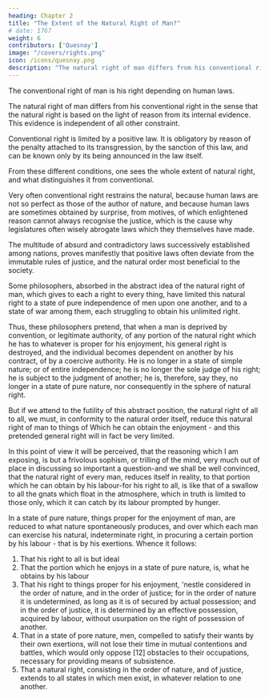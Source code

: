 ```yaml
---
heading: Chapter 2
title: "The Extent of the Natural Right of Man?"
# date: 1767
weight: 6
contributors: ['Quesnay']
image: "/covers/rights.png"
icon: /icons/quesnay.png
description: "The natural right of man differs from his conventional right, or his right dependent on human laws"
---
```




The conventional right of man is his right depending on human laws. 

The natural right of man differs from his conventional right in the sense that the natural right is based on the light of reason from its internal evidence. This evidence is independent of all other constraint.

<!-- obligatory -->

Conventional right is limited by a positive law. It is obligatory by reason of the penalty attached to its transgression, by the sanction of this law, and can be known only by its being announced in the law itself.

From these different conditions, one sees the whole extent of natural right, and what distinguishes it from conventional.

Very often conventional right restrains the natural, because human laws are not so perfect as those of the author of nature, and because human laws are sometimes obtained by surprise, from motives, of which enlightened reason cannot always recognise the justice, which is the cause why legislatures often wisely abrogate laws which they themselves have made. 

The multitude of absurd and contradictory laws successively established among nations, proves manifestly that positive laws often deviate from the immutable rules of justice, and the natural order most beneficial to the society.

Some philosophers, absorbed in the abstract idea of the natural right of man, which gives to each a right to every thing, have limited this natural right to a state of pure independence of men upon one another, and to a state of war among them, each struggling to obtain his unlimited right. 

Thus, these philosophers pretend, that when a man is deprived by convention, or legitimate authority, of any portion of the natural right which he has to whatever is proper for his enjoyment, his general right is destroyed, and the individual becomes dependent on another by his contract, of by a coercive authority. He is no longer in a state of simple nature; or of entire independence; he is no longer the sole judge of his right; he is subject to the judgment of another; he is, therefore, say they, no longer in a state of pure nature, nor consequently in the sphere of natural right.

But if we attend to the futility of this abstract position, the natural right of all to all, we must, in conformity to the natural order itself, reduce this natural right of man to things of Which he can obtain the enjoyment - and this pretended general right will in fact be very limited.

In this point of view it will be perceived, that the reasoning which I am exposing, is but a frivolous sophism, or trilling of the mind, very much out of place in discussing so important a question-and we shall be well convinced, that the natural right of every man, reduces itself in reality, to that portion which he can obtain by his labour-for his right to all, is like that of a swallow to all the gnats which float in the atmosphere, which in truth is limited to those only, which it can catch by its labour prompted by hunger.

In a state of pure nature, things proper for the enjoyment of man, are reduced to what nature spontaneously produces, and over which each man can exercise his natural, indeterminate right, in procuring a certain portion by his labour - that is by his exertions. Whence it follows: 

1. That his right to all is but ideal
2. That the portion which he enjoys in a state of pure nature, is, what he obtains by his labour
3. That his right to things proper for his enjoyment, 'nestle considered in the order of nature, and in the order of justice; for in the order of nature it is undetermined, as long as it is of secured by actual possession; and in the order of justice, it is determined by an effective possession, acquired by labour, without usurpation on the right of possession of another. 
4. That in a state of pore nature, men, compelled to satisfy their wants by their own exertions, will not lose their time in mutual contentions and battles, which would only oppose [12] obstacles to their occupations, necessary for providing means of subsistence.
5. That a natural right, consisting in the order of nature, and of justice, extends to all states in which men exist, in whatever relation to one another.
